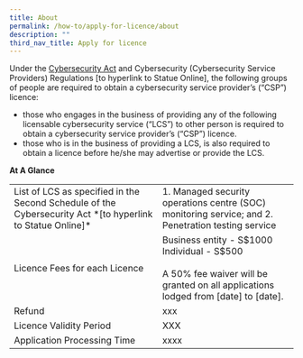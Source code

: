```yaml
---
title: About
permalink: /how-to/apply-for-licence/about
description: ""
third_nav_title: Apply for licence
---
```

Under the [Cybersecurity Act](https://sso.agc.gov.sg/Acts-Supp/9-2018/) and Cybersecurity (Cybersecurity Service Providers) Regulations [to hyperlink to Statue Online], the following groups of people are required to obtain a cybersecurity service provider’s (“CSP”) licence: 
* those who engages in the business of providing any of the following licensable cybersecurity service (“LCS”) to other person is required to obtain a cybersecurity service provider’s (“CSP”) licence.
* those who is in the business of providing a LCS, is also required to obtain a licence before he/she may advertise or provide the LCS.

**At A Glance**

<table class="table-v">
    <tr>
    <td>List of LCS as specified in the Second Schedule of the Cybersecurity Act *[to hyperlink to Statue Online]*</td>
    <td>1. Managed security operations centre (SOC) monitoring service; and
2. Penetration testing service
</td>
  </tr><tr>
    <td>Licence Fees for each Licence</td>
    <td>Business entity - S$1000 <br>Individual - S$500<br><br>A 50% fee waiver will be granted on all applications lodged from [date] to [date].</td>
  </tr>
  <tr>
    <td>Refund</td>
    <td>xxx</td>
  </tr>
  <tr>
    <td>Licence Validity Period</td>
    <td>XXX</td>
  </tr>
    <td>Application Processing Time</td>
    <td>xxxx</td>
</table>

